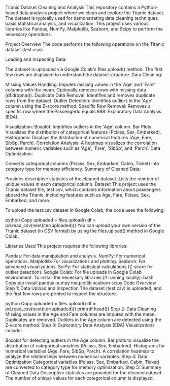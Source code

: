 Titanic Dataset Cleaning and Analysis
This repository contains a Python-based data analysis project where we clean and explore the Titanic dataset. The dataset is typically used for demonstrating data cleaning techniques, basic statistical analysis, and visualization. This project uses various libraries like Pandas, NumPy, Matplotlib, Seaborn, and Scipy to perform the necessary operations.

Project Overview
The code performs the following operations on the Titanic dataset (test.csv):

Loading and Inspecting Data:

The dataset is uploaded via Google Colab's files.upload() method.
The first few rows are displayed to understand the dataset structure.
Data Cleaning:

Missing Values Handling:
Imputes missing values in the 'Age' and 'Fare' columns with the mean.
Optionally removes rows with missing data (df.dropna()).
Duplicate Data Removal:
Identifies and removes duplicate rows from the dataset.
Outlier Detection:
Identifies outliers in the 'Age' column using the Z-score method.
Specific Row Removal:
Removes a specific row where the PassengerId equals 988.
Exploratory Data Analysis (EDA):

Visualization:
Boxplot: Identifies outliers in the 'Age' column.
Bar Plots: Visualizes the distribution of categorical features (Pclass, Sex, Embarked).
Histograms: Displays the distribution of numerical features (Age, Fare, SibSp, Parch).
Correlation Analysis:
A heatmap visualizes the correlation between numeric variables such as 'Age', 'Fare', 'SibSp', and 'Parch'.
Data Optimization:

Converts categorical columns (Pclass, Sex, Embarked, Cabin, Ticket) into category type for memory efficiency.
Summary of Cleaned Data:

Provides descriptive statistics of the cleaned dataset.
Lists the number of unique values in each categorical column.
Dataset
This project uses the Titanic dataset file, test.csv, which contains information about passengers aboard the Titanic, including features such as Age, Fare, Pclass, Sex, Embarked, and more.

To upload the test.csv dataset in Google Colab, the code uses the following:

python
Copy
uploaded = files.upload()
df = pd.read_csv(next(iter(uploaded)))
You can upload your own version of the Titanic dataset (in CSV format) by using the files.upload() method in Google Colab.

Libraries Used
This project requires the following libraries:

Pandas: For data manipulation and analysis.
NumPy: For numerical operations.
Matplotlib: For visualizations and plotting.
Seaborn: For advanced visualizations.
SciPy: For statistical calculations (Z-score for outlier detection).
Google Colab: For file uploads in Google Colab environment.
To install the necessary libraries (if running locally):
bash
Copy
pip install pandas numpy matplotlib seaborn scipy
Code Overview
Step 1: Data Upload and Inspection
The dataset (test.csv) is uploaded, and the first few rows are printed to inspect the structure.

python
Copy
uploaded = files.upload()
df = pd.read_csv(next(iter(uploaded)))
print(df.head())
Step 2: Data Cleaning
Missing values in the Age and Fare columns are imputed with the mean.
Duplicates are removed.
Outliers in the Age column are detected using the Z-score method.
Step 3: Exploratory Data Analysis (EDA)
Visualizations include:

Boxplot for detecting outliers in the Age column.
Bar plots to visualize the distribution of categorical variables (Pclass, Sex, Embarked).
Histograms for numerical variables (Age, Fare, SibSp, Parch).
A correlation heatmap to analyze the relationships between numerical variables.
Step 4: Data Optimization
Categorical variables (Pclass, Sex, Embarked, Cabin, Ticket) are converted to category type for memory optimization.
Step 5: Summary of Cleaned Data
Descriptive statistics are provided for the cleaned dataset.
The number of unique values for each categorical column is displayed.

